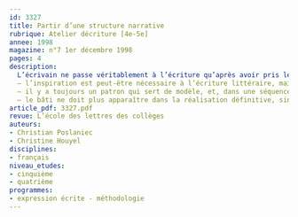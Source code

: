 ```yaml
---
id: 3327
title: Partir d’une structure narrative
rubrique: Atelier décriture [4e-5e]
annee: 1998
magazine: n°7 1er décembre 1998
pages: 4
description: 
  L’écrivain ne passe véritablement à l’écriture qu’après avoir pris les décisions qui fixent la forme de son futur livre. Cet article propose de procéder d’une manière similaire pour démarrer un atelier d’écriture. Avant le passage à l’écriture proprement dite, le professeur demandera aux élèves de définir les instances de la structure générale du texte à construire. C’est une suite de décisions, et chacune d’elles doit s’accorder avec la précédente : ainsi, le texte sera bâti comme on bâtit un vêtement, à partir d’un patron. Cette analogie met en évidence trois faits primordiaux :
  – l’inspiration est peut-être nécessaire à l’écriture littéraire, mais l’artisanat est tout aussi indispensable ;
  – il y a toujours un patron qui sert de modèle, et, dans une séquence d’apprentissage de l’écriture, mieux vaut qu’il soit explicite ;
  – le bâti ne doit plus apparaître dans la réalisation définitive, sinon le texte donnera l’impression d’être « cousu de fil blanc » !
article_pdf: 3327.pdf
revue: L’école des lettres des collèges
auteurs:
- Christian Poslaniec
- Christine Houyel
disciplines:
- français
niveau_etudes:
- cinquième
- quatrième
programmes:
- expression écrite - méthodologie
---
```

